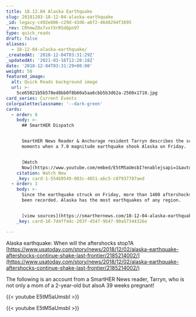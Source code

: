 ```yaml
---
title: 18.12.04 Alaska Earthquake
slug: 20181203-18-12-04-alaska-earthquake
_id: legacy-c492e806-c29d-43d6-a6f2-4648294f3695
_rev: CRhmwZOx7vxYXrRSdQpn97
type: quick_reads
draft: false
aliases:
  - 18-12-04-alaska-earthquake/
_createdAt: '2018-12-04T03:31:29Z'
_updatedAt: '2021-03-16T12:28:18Z'
date: '2018-12-04T03:31:29+00:00'
weight: 50
featured_image:
  alt: Quick Reads background image
  url: >-
    5ce65021b5b578ed8bb0f8b60a5aa6cbb5b3d62a-2560x1710.jpg
card_series: Current Events
colorpaletteclassname: '--dark-green'
cards:
  - order: 0
    body: >-
      ## SmartHER Dispatch


      SmartHER News Reader & Anchorage resident Tarryn describes the scary
      moments when a 7.0 magnitude earthquake shook Alaska on Friday.


      [Watch
      Now](https://www.youtube.com/embed/E5tM5aUmsbI?enablejsapi=1&autoplay=1&rel=0)
    citation: Watch Now
    _key: card-1-554b9549-083c-4851-abc5-c07937787aed
  - order: 1
    body: >-
      Since the earthquake struck on Friday, more than 1400 aftershocks have
      been recorded. Alaska has the most earthquakes of any region.


      [view sources](https://smarthernews.com/18-12-04-alaska-earthquake/)
    _key: card-10-7d4ff44c-203f-4547-9b47-90a57344326e

---
```

Alaska earthquake: When will the aftershocks stop?A [https://www.usatoday.com/story/news/2018/12/02/alaska-earthquake-aftershocks-continue-shake-last-frontier/2185214002/](https://www.usatoday.com/story/news/2018/12/02/alaska-earthquake-aftershocks-continue-shake-last-frontier/2185214002/)

The following is an account from a SmartHER News reader, Tarryn, who is not only a mom of a 2-year-old but alsoA 39 weeks pregnant!

{{< youtube E5tM5aUmsbI >}}

{{< youtube E5tM5aUmsbI >}}